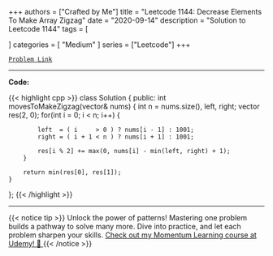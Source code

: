 
+++
authors = ["Crafted by Me"]
title = "Leetcode 1144: Decrease Elements To Make Array Zigzag"
date = "2020-09-14"
description = "Solution to Leetcode 1144"
tags = [
    
]
categories = [
    "Medium"
]
series = ["Leetcode"]
+++



[`Problem Link`](https://leetcode.com/problems/decrease-elements-to-make-array-zigzag/description/)

---

**Code:**

{{< highlight cpp >}}
class Solution {
public:
    int movesToMakeZigzag(vector<int>& nums) {
        int n = nums.size(), left, right;
        vector<int> res(2, 0);
        for(int i = 0; i < n; i++) {

            left  = ( i     > 0 ) ? nums[i - 1] : 1001;
            right = ( i + 1 < n ) ? nums[i + 1] : 1001;

            res[i % 2] += max(0, nums[i] - min(left, right) + 1);
        }

        return min(res[0], res[1]);
    }
};
{{< /highlight >}}


---


{{< notice tip >}}
Unlock the power of patterns! Mastering one problem builds a pathway to solve many more. Dive into practice, and let each problem sharpen your skills. [Check out my Momentum Learning course at Udemy! 🚀 ](https://www.udemy.com/course/algorithms-and-data-structures-in-cpp/)
{{< /notice >}}

